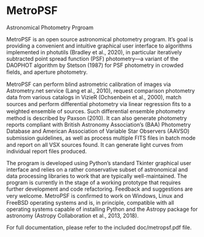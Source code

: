 # MetroPSF
Astronomical Photometry Prgroam

MetroPSF is an open source astronomical photometry program. It’s goal is providing a convenient and intuitive graphical user interface to algorithms implemented in photutils (Bradley et al., 2020), in particular iteratively subtracted point spread function (PSF) photometry—a variant of the DAOPHOT algorithm by Stetson (1987) for PSF photometry in crowded ﬁelds, and aperture photometry.

MetroPSF can perform blind astrometric calibration of images via Astrometry.net service (Lang et al., 2010), request comparison photometry data from various catalogs in VizieR (Ochsenbein et al., 2000), match sources and perform diﬀerential photometry via linear regression ﬁts to a weighted ensemble of sources. Such diﬀerential ensemble photometry method is described by Paxson (2010). It can also generate photometry reports compliant with British Astronomy Association’s (BAA) Photometry Database and American Association of Variable Star Observers (AAVSO) submission guidelines, as well as process multiple FITS ﬁles in batch mode and report on all VSX sources found. It can generate light curves from individual report files produced.

The program is developed using Python’s standard Tkinter graphical user interface and relies on a rather conservative subset of astronomical and data processing libraries to work that are typically well-maintained. The program is currently in the stage of a working prototype that requires further development and code refactoring. Feedback and suggestions are very welcome. MetroPSF is conﬁrmed to work on Windows, Linux and FreeBSD operating systems and is, in principle, compatible with all operating systems capable of installing Python and the Astropy package for astronomy (Astropy Collaboration et al., 2013, 2018).

For full documentation, please refer to the included doc/metropsf.pdf file. 
